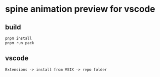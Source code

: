 # spine animation preview for vscode

## build

```bash
pnpm install
pnpm run pack
```

## vscode

```
Extensions -> install from VSIX -> repo folder
```
